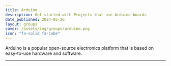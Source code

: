 ```yaml
---
title: Arduino
description: Get started with Projects that use Arduino boards
date_published: 2024-05-26
layout: groups
cover: /assets/img/groups/arduino.png
icon: "fa-solid fa-cube"
---
```


Arduino is a popular open-source electronics platform that is based on easy-to-use hardware and software.

---
